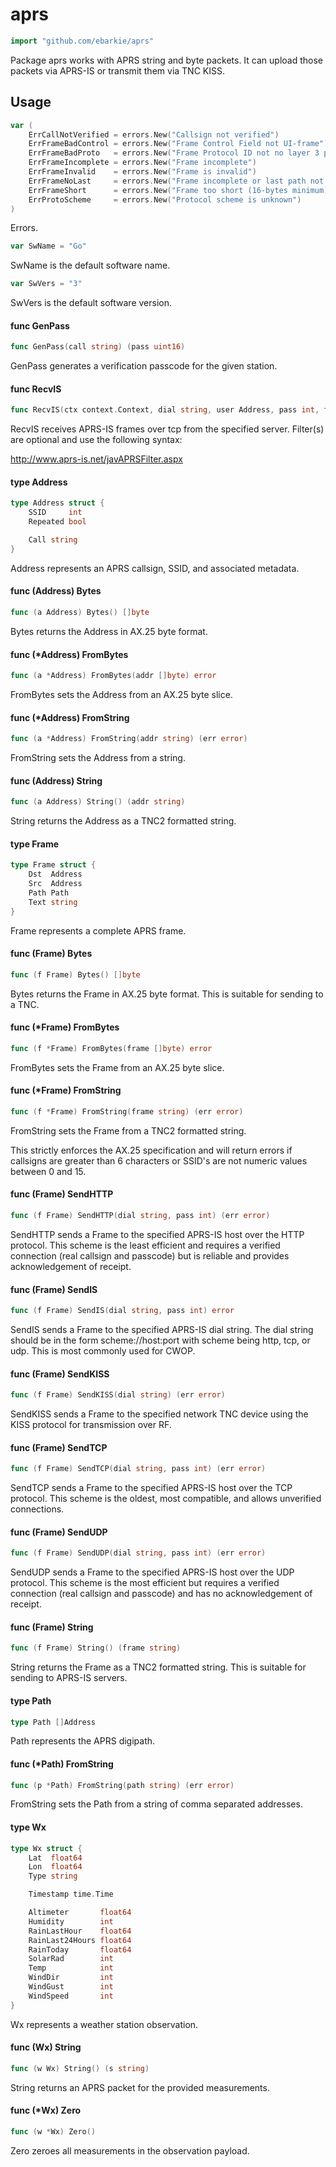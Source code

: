 # aprs

```go
import "github.com/ebarkie/aprs"
```

Package aprs works with APRS string and byte packets. It can upload those
packets via APRS-IS or transmit them via TNC KISS.

## Usage

```go
var (
	ErrCallNotVerified = errors.New("Callsign not verified")
	ErrFrameBadControl = errors.New("Frame Control Field not UI-frame")
	ErrFrameBadProto   = errors.New("Frame Protocol ID not no layer 3 protocol")
	ErrFrameIncomplete = errors.New("Frame incomplete")
	ErrFrameInvalid    = errors.New("Frame is invalid")
	ErrFrameNoLast     = errors.New("Frame incomplete or last path not set")
	ErrFrameShort      = errors.New("Frame too short (16-bytes minimum)")
	ErrProtoScheme     = errors.New("Protocol scheme is unknown")
)
```
Errors.

```go
var SwName = "Go"
```
SwName is the default software name.

```go
var SwVers = "3"
```
SwVers is the default software version.

#### func  GenPass

```go
func GenPass(call string) (pass uint16)
```
GenPass generates a verification passcode for the given station.

#### func  RecvIS

```go
func RecvIS(ctx context.Context, dial string, user Address, pass int, filters ...string) <-chan Frame
```
RecvIS receives APRS-IS frames over tcp from the specified server. Filter(s) are
optional and use the following syntax:

http://www.aprs-is.net/javAPRSFilter.aspx

#### type Address

```go
type Address struct {
	SSID     int
	Repeated bool

	Call string
}
```

Address represents an APRS callsign, SSID, and associated metadata.

#### func (Address) Bytes

```go
func (a Address) Bytes() []byte
```
Bytes returns the Address in AX.25 byte format.

#### func (*Address) FromBytes

```go
func (a *Address) FromBytes(addr []byte) error
```
FromBytes sets the Address from an AX.25 byte slice.

#### func (*Address) FromString

```go
func (a *Address) FromString(addr string) (err error)
```
FromString sets the Address from a string.

#### func (Address) String

```go
func (a Address) String() (addr string)
```
String returns the Address as a TNC2 formatted string.

#### type Frame

```go
type Frame struct {
	Dst  Address
	Src  Address
	Path Path
	Text string
}
```

Frame represents a complete APRS frame.

#### func (Frame) Bytes

```go
func (f Frame) Bytes() []byte
```
Bytes returns the Frame in AX.25 byte format. This is suitable for sending to a
TNC.

#### func (*Frame) FromBytes

```go
func (f *Frame) FromBytes(frame []byte) error
```
FromBytes sets the Frame from an AX.25 byte slice.

#### func (*Frame) FromString

```go
func (f *Frame) FromString(frame string) (err error)
```
FromString sets the Frame from a TNC2 formatted string.

This strictly enforces the AX.25 specification and will return errors if
callsigns are greater than 6 characters or SSID's are not numeric values between
0 and 15.

#### func (Frame) SendHTTP

```go
func (f Frame) SendHTTP(dial string, pass int) (err error)
```
SendHTTP sends a Frame to the specified APRS-IS host over the HTTP protocol.
This scheme is the least efficient and requires a verified connection (real
callsign and passcode) but is reliable and provides acknowledgement of receipt.

#### func (Frame) SendIS

```go
func (f Frame) SendIS(dial string, pass int) error
```
SendIS sends a Frame to the specified APRS-IS dial string. The dial string
should be in the form scheme://host:port with scheme being http, tcp, or udp.
This is most commonly used for CWOP.

#### func (Frame) SendKISS

```go
func (f Frame) SendKISS(dial string) (err error)
```
SendKISS sends a Frame to the specified network TNC device using the KISS
protocol for transmission over RF.

#### func (Frame) SendTCP

```go
func (f Frame) SendTCP(dial string, pass int) (err error)
```
SendTCP sends a Frame to the specified APRS-IS host over the TCP protocol. This
scheme is the oldest, most compatible, and allows unverified connections.

#### func (Frame) SendUDP

```go
func (f Frame) SendUDP(dial string, pass int) (err error)
```
SendUDP sends a Frame to the specified APRS-IS host over the UDP protocol. This
scheme is the most efficient but requires a verified connection (real callsign
and passcode) and has no acknowledgement of receipt.

#### func (Frame) String

```go
func (f Frame) String() (frame string)
```
String returns the Frame as a TNC2 formatted string. This is suitable for
sending to APRS-IS servers.

#### type Path

```go
type Path []Address
```

Path represents the APRS digipath.

#### func (*Path) FromString

```go
func (p *Path) FromString(path string) (err error)
```
FromString sets the Path from a string of comma separated addresses.

#### type Wx

```go
type Wx struct {
	Lat  float64
	Lon  float64
	Type string

	Timestamp time.Time

	Altimeter       float64
	Humidity        int
	RainLastHour    float64
	RainLast24Hours float64
	RainToday       float64
	SolarRad        int
	Temp            int
	WindDir         int
	WindGust        int
	WindSpeed       int
}
```

Wx represents a weather station observation.

#### func (Wx) String

```go
func (w Wx) String() (s string)
```
String returns an APRS packet for the provided measurements.

#### func (*Wx) Zero

```go
func (w *Wx) Zero()
```
Zero zeroes all measurements in the observation payload.
